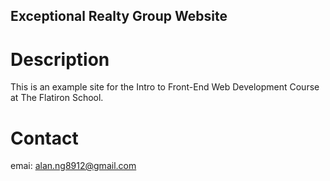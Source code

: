 Exceptional Realty Group Website
---

# Description

This is an example site for the Intro to Front-End Web Development Course at The Flatiron School.

# Contact

emai: alan.ng8912@gmail.com